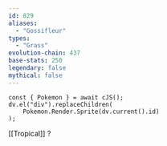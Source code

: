 ```yaml
---
id: 829
aliases:
  - "Gossifleur"
types:
  - "Grass"
evolution-chain: 437
base-stats: 250
legendary: false
mythical: false
---
```

```dataviewjs
const { Pokemon } = await cJS();
dv.el("div").replaceChildren(
	Pokemon.Render.Sprite(dv.current().id)
);
```

[[Tropical]] ?
